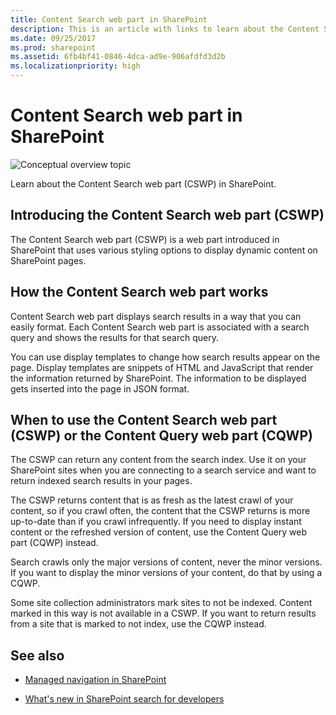```yaml
---
title: Content Search web part in SharePoint
description: This is an article with links to learn about the Content Search web part (CSWP) in SharePoint.
ms.date: 09/25/2017
ms.prod: sharepoint
ms.assetid: 6fb4bf41-0846-4dca-ad9e-906afdfd3d2b
ms.localizationpriority: high
---
```



# Content Search web part in SharePoint

  
    
    
![Conceptual overview topic](../images/mod_icon_badge_conoverview.png)
  
    
    

  
    
    

  
    
    
Learn about the Content Search web part (CSWP) in SharePoint.
## Introducing the Content Search web part (CSWP)
<a name="SP15_CSWP_IntroducingCSWP"> </a>

The Content Search web part (CSWP) is a web part introduced in SharePoint that uses various styling options to display dynamic content on SharePoint pages.
  
    
    

## How the Content Search web part works
<a name="SP15_CSWP_HowCSWPWorks"> </a>

Content Search web part displays search results in a way that you can easily format. Each Content Search web part is associated with a search query and shows the results for that search query.
  
    
    
You can use display templates to change how search results appear on the page. Display templates are snippets of HTML and JavaScript that render the information returned by SharePoint. The information to be displayed gets inserted into the page in JSON format. 
  
    
    

## When to use the Content Search web part (CSWP) or the Content Query web part (CQWP)
<a name="SP15_CSWP_WhenToUseCSWPorCQWP"> </a>

The CSWP can return any content from the search index. Use it on your SharePoint sites when you are connecting to a search service and want to return indexed search results in your pages. 
  
    
    
The CSWP returns content that is as fresh as the latest crawl of your content, so if you crawl often, the content that the CSWP returns is more up-to-date than if you crawl infrequently. If you need to display instant content or the refreshed version of content, use the Content Query web part (CQWP) instead.
  
    
    
Search crawls only the major versions of content, never the minor versions. If you want to display the minor versions of your content, do that by using a CQWP.
  
    
    
Some site collection administrators mark sites to not be indexed. Content marked in this way is not available in a CSWP. If you want to return results from a site that is marked to not index, use the CQWP instead.
  
    
    

## See also
<a name="SP15_CSWP_AdditionalResources"> </a>


-  [Managed navigation in SharePoint](managed-navigation-in-sharepoint.md)
    
  
-  [What's new in SharePoint search for developers](what-s-new-in-sharepoint-search-for-developers.md)
    
  

